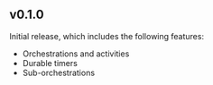 ## v0.1.0

Initial release, which includes the following features:

- Orchestrations and activities
- Durable timers
- Sub-orchestrations


